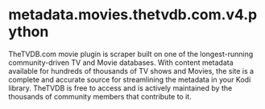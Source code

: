 # metadata.movies.thetvdb.com.v4.python

TheTVDB.com movie plugin is scraper built on one of the longest-running community-driven TV and Movie databases. With content metadata available for hundreds of thousands of TV shows and Movies, the site is a complete and accurate source for streamlining the metadata in your Kodi library. TheTVDB is free to access and is actively maintained by the thousands of community members that contribute to it.
